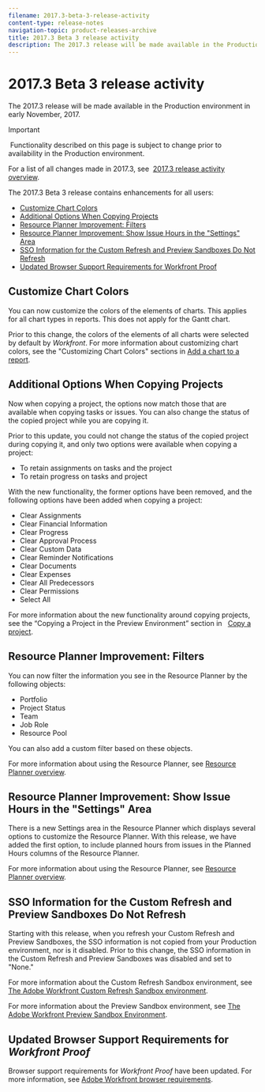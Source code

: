 ```yaml
---
filename: 2017.3-beta-3-release-activity
content-type: release-notes
navigation-topic: product-releases-archive
title: 2017.3 Beta 3 release activity
description: The 2017.3 release will be made available in the Production environment in early November, 2017.
---
```


# 2017.3 Beta 3 release activity

The 2017.3 release&nbsp;will be made available in&nbsp;the Production environment in early November, 2017.

>[!IMPORTANT]
>
>&nbsp;Functionality described on this page is subject to change prior to availability in the Production environment.

For a list of all changes made in 2017.3, see&nbsp; [2017.3 release activity overview](../../../../product-announcements/product-releases/quarterly-release-archive/2017.3-release-activity/2017.3-release-activity-overview.md).

The 2017.3 Beta 3 release contains enhancements for all&nbsp;users:

* [Customize Chart Colors](#customize-chart-colors) 
* [Additional Options When Copying Projects](#additional-options-when-copying-projects) 
* [Resource Planner Improvement: Filters](#resource-planner-improvement-filters) 
* [Resource Planner Improvement: Show Issue Hours in the "Settings" Area](#resource-planner-improvement-show-issue-hours-in-settings) 
* [SSO Information for the Custom Refresh and Preview Sandboxes Do Not Refresh](#sso-information-for-custom-refresh-sandboxes-does-not-refresh) 
* [Updated Browser Support Requirements for Workfront Proof](#updated-browser-support-requirements-for-workfront-proof)

## Customize Chart Colors

You can now&nbsp;customize the colors of the elements of charts. This applies for all chart types in reports. This does not apply for the Gantt chart.

Prior to this change, the colors of the elements of all charts were selected by default by *Workfront*. For more information about customizing chart colors, see the "Customizing Chart Colors" sections in [Add a chart to a report](../../../../reports-and-dashboards/reports/creating-and-managing-reports/add-chart-report.md).

## Additional Options When&nbsp;Copying Projects

Now when copying a project, the options now match those that are available when copying tasks or issues. You can also change the status of the copied project while you are copying it.

Prior to this update, you could not change the status of the copied project during copying it, and only two options were available when copying a project:

* To retain assignments on tasks and the project
* To retain progress on tasks and project

With the new functionality, the former options have been removed, and the following options have been added when copying a project:

* Clear Assignments
* Clear Financial Information
* Clear Progress
* Clear Approval Process
* Clear Custom Data
* Clear Reminder Notifications
* Clear Documents
* Clear Expenses
* Clear All Predecessors
* Clear Permissions
* Select All

For more information about the new functionality around copying projects, see the “Copying a Project in the Preview Environment” section in &nbsp; [Copy a project](../../../../manage-work/projects/manage-projects/copy-project.md).

## Resource Planner Improvement: Filters

You can now&nbsp;filter the information you see in the Resource Planner by the following objects:

* Portfolio
* Project Status
* Team
* Job Role
* Resource Pool

You can also add a custom filter based on these objects.

For more information about using the Resource Planner, see [Resource Planner overview](../../../../resource-mgmt/resource-planning/get-started-resource-planner.md).&nbsp;

## Resource Planner Improvement: Show Issue Hours in the "Settings" Area

There is&nbsp;a new Settings area in the Resource Planner which displays several options to customize the Resource Planner. With this release, we have added the first option, to include planned hours from issues in the Planned Hours columns of the Resource Planner.

For more information about using the Resource Planner, see [Resource Planner overview](../../../../resource-mgmt/resource-planning/get-started-resource-planner.md).

## SSO Information for the Custom Refresh and Preview Sandboxes Do Not Refresh

Starting with this release, when you refresh your Custom Refresh and Preview Sandboxes, the SSO information is not copied from your Production environment, nor is it disabled. Prior to this change, the SSO information in the Custom Refresh and Preview Sandboxes was disabled and set to "None."

For more information about the Custom Refresh Sandbox environment, see [The Adobe Workfront Custom Refresh Sandbox environment](../../../../administration-and-setup/set-up-workfront/workfront-testing-environments/wf-custom-refresh-sandbox-environment.md).

For more information about the Preview Sandbox environment, see [The Adobe Workfront Preview Sandbox Environment](../../../../administration-and-setup/set-up-workfront/workfront-testing-environments/wf-preview-sandbox-environment.md).

## Updated Browser Support Requirements for *Workfront Proof*

Browser support requirements for *Workfront Proof* have&nbsp;been updated. For more information, see [Adobe Workfront browser requirements](../../../../workfront-basics/workfront-browser-requirements.md).
